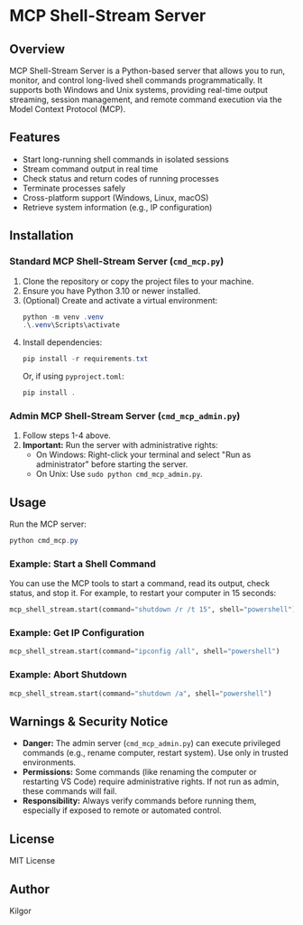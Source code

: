 # MCP Shell-Stream Server

## Overview

MCP Shell-Stream Server is a Python-based server that allows you to run, monitor, and control long-lived shell commands programmatically. It supports both Windows and Unix systems, providing real-time output streaming, session management, and remote command execution via the Model Context Protocol (MCP).

## Features

- Start long-running shell commands in isolated sessions
- Stream command output in real time
- Check status and return codes of running processes
- Terminate processes safely
- Cross-platform support (Windows, Linux, macOS)
- Retrieve system information (e.g., IP configuration)


## Installation

### Standard MCP Shell-Stream Server (`cmd_mcp.py`)
1. Clone the repository or copy the project files to your machine.
2. Ensure you have Python 3.10 or newer installed.
3. (Optional) Create and activate a virtual environment:
	```powershell
	python -m venv .venv
	.\.venv\Scripts\activate
	```
4. Install dependencies:
	```powershell
	pip install -r requirements.txt
	```
	Or, if using `pyproject.toml`:
	```powershell
	pip install .
	```

### Admin MCP Shell-Stream Server (`cmd_mcp_admin.py`)
1. Follow steps 1-4 above.
2. **Important:** Run the server with administrative rights:
	- On Windows: Right-click your terminal and select "Run as administrator" before starting the server.
	- On Unix: Use `sudo python cmd_mcp_admin.py`.


## Usage

Run the MCP server:
```powershell
python cmd_mcp.py
```

### Example: Start a Shell Command

You can use the MCP tools to start a command, read its output, check status, and stop it. For example, to restart your computer in 15 seconds:

```python
mcp_shell_stream.start(command="shutdown /r /t 15", shell="powershell")
```

### Example: Get IP Configuration

```python
mcp_shell_stream.start(command="ipconfig /all", shell="powershell")
```

### Example: Abort Shutdown

```python
mcp_shell_stream.start(command="shutdown /a", shell="powershell")
```


## Warnings & Security Notice

- **Danger:** The admin server (`cmd_mcp_admin.py`) can execute privileged commands (e.g., rename computer, restart system). Use only in trusted environments.
- **Permissions:** Some commands (like renaming the computer or restarting VS Code) require administrative rights. If not run as admin, these commands will fail.
- **Responsibility:** Always verify commands before running them, especially if exposed to remote or automated control.

## License

MIT License

## Author

Kilgor

